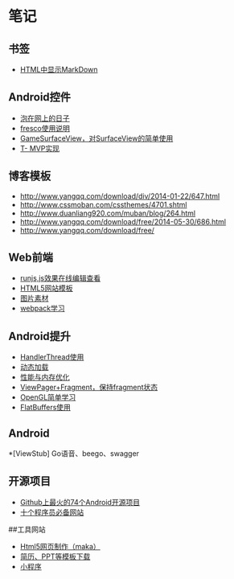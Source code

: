 # 笔记

## 书签
* [HTML中显示MarkDown](http://www.tuicool.com/articles/3uIjei6)

## Android控件
* [泡在网上的日子](http://www.jcodecraeer.com)
* [fresco使用说明](http://fresco-cn.org/docs/index.html#_)
* [GameSurfaceView，对SurfaceView的简单使用](http://codingnow.cn/android/603.html)
* [T- MVP实现](http://www.jcodecraeer.com/a/opensource/2016/0513/4259.html)

## 博客模板
* http://www.yangqq.com/download/div/2014-01-22/647.html
* http://www.cssmoban.com/cssthemes/4701.shtml
* http://www.duanliang920.com/muban/blog/264.html
* http://www.yangqq.com/download/free/2014-05-30/686.html
* http://www.yangqq.com/download/free/

## Web前端
* [runjs,js效果在线编辑查看](http://runjs.cn)
* [HTML5网站模板](https://freehtml5.co)
* [图片素材](http://plmd.me)
* [webpack学习](https://segmentfault.com/a/1190000006952432)

## Android提升
* [HandlerThread使用](http://blog.csdn.net/lmj623565791/article/details/47079737/)
* [动态加载](http://blog.csdn.net/yuanzeyao/article/details/38565345)
* [性能与内存优化](http://www.2cto.com/kf/201412/360055.html)
* [ViewPager+Fragment，保持fragment状态](http://www.dnzg.cn/chengxusheji/Android/20140724-42144.html)
* [OpenGL简单学习](http://blog.csdn.net/onicewalk/article/details/6134139)
* [FlatBuffers使用](http://itindex.net/detail/50777-google-flatbuffers-开源)

## Android
*[ViewStub]
Go语音、beego、swagger

## 开源项目
* [Github上最火的74个Android开源项目](http://my.oschina.net/zhuzihasablog/blog/263090)
* [十个程序员必备网站](http://mt.sohu.com/20160422/n445541170.shtml)

##工具网站
* [Html5网页制作（maka）](http://maka.im/)
* [简历、PPT等模板下载](http://www.500d.me/template/)
* [小程序](http://www.helloxcx.com/)
